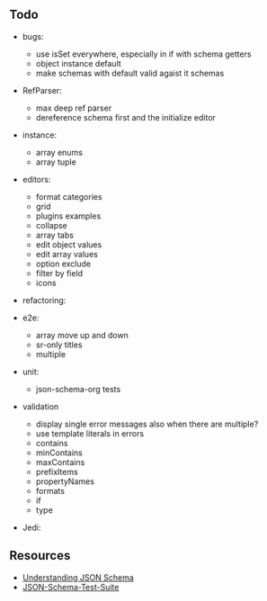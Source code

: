 ## Todo

- bugs:
    - use isSet everywhere, especially in if with schema getters
    - object instance default
    - make schemas with default valid agaist it schemas

- RefParser:
    - max deep ref parser
    - dereference schema first and the initialize editor

- instance:
    - array enums
    - array tuple 
    
- editors:
    - format categories
    - grid
    - plugins examples
    - collapse
    - array tabs
    - edit object values
    - edit array values
    - option exclude
    - filter by field
    - icons

- refactoring:
    
- e2e:
    - array move up and down
    - sr-only titles
    - multiple
    
- unit:
    - json-schema-org tests
    
- validation
    - display single error messages also when there are multiple?
    - use template literals in errors
    - contains
    - minContains
    - maxContains
    - prefixItems
    - propertyNames
    - formats
    - if
    - type

- Jedi:

## Resources
* [Understanding JSON Schema](http://json-schema.org/understanding-json-schema/index.html)
* [JSON-Schema-Test-Suite](https://github.com/json-schema-org/JSON-Schema-Test-Suite)
